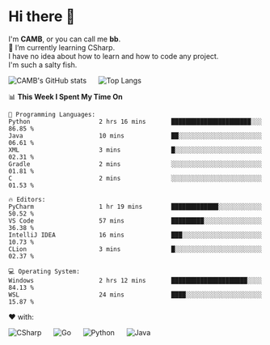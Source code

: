 # Hi there 👋
<!--
**CAMB-dev/CAMB-dev** is a ✨ _special_ ✨ repository because its `README.md` (this file) appears on your GitHub profile.

Here are some ideas to get you started:

- 🔭 I’m currently working on ...
- 🌱 I’m currently learning ...
- 👯 I’m looking to collaborate on ...
- 🤔 I’m looking for help with ...
- 💬 Ask me about ...
- 📫 How to reach me: ...
- 😄 Pronouns: ...
- ⚡ Fun fact: ...
-->
 I'm **CAMB**, or you can call me **bb**.  
 🌱 I’m currently learning CSharp.  
 I have no idea about how to learn and how to code any project.  
 I'm such a salty fish.
 
 
![CAMB's GitHub stats](https://github-readme-stats.vercel.app/api?username=CAMB-dev&show_icons=true&theme=tokyonight)
&nbsp;&nbsp;&nbsp;&nbsp;
![Top Langs](https://github-readme-stats.vercel.app/api/top-langs/?username=CAMB-dev&langs_count=5&theme=tokyonight)


<!--START_SECTION:waka-->
📊 **This Week I Spent My Time On** 

```text
💬 Programming Languages: 
Python                   2 hrs 16 mins       ██████████████████████░░░   86.85 % 
Java                     10 mins             ██░░░░░░░░░░░░░░░░░░░░░░░   06.61 % 
XML                      3 mins              █░░░░░░░░░░░░░░░░░░░░░░░░   02.31 % 
Gradle                   2 mins              ░░░░░░░░░░░░░░░░░░░░░░░░░   01.81 % 
C                        2 mins              ░░░░░░░░░░░░░░░░░░░░░░░░░   01.53 % 

🔥 Editors: 
PyCharm                  1 hr 19 mins        █████████████░░░░░░░░░░░░   50.52 % 
VS Code                  57 mins             █████████░░░░░░░░░░░░░░░░   36.38 % 
IntelliJ IDEA            16 mins             ███░░░░░░░░░░░░░░░░░░░░░░   10.73 % 
CLion                    3 mins              █░░░░░░░░░░░░░░░░░░░░░░░░   02.37 % 

💻 Operating System: 
Windows                  2 hrs 12 mins       █████████████████████░░░░   84.13 % 
WSL                      24 mins             ████░░░░░░░░░░░░░░░░░░░░░   15.87 % 
```


<!--END_SECTION:waka-->


❤ with:

![CSharp](https://img.shields.io/badge/CSharp-%23512BD4?style=for-the-badge&logo=.net)
&nbsp;&nbsp;&nbsp;&nbsp;
![Go](https://img.shields.io/badge/Go-000000?style=for-the-badge&logo=go)
&nbsp;&nbsp;&nbsp;&nbsp;
![Python](https://img.shields.io/badge/Python-000000?style=for-the-badge&logo=python)
&nbsp;&nbsp;&nbsp;&nbsp;
![Java](https://img.shields.io/badge/Java-964B00?style=for-the-badge&logo=openjdk)

